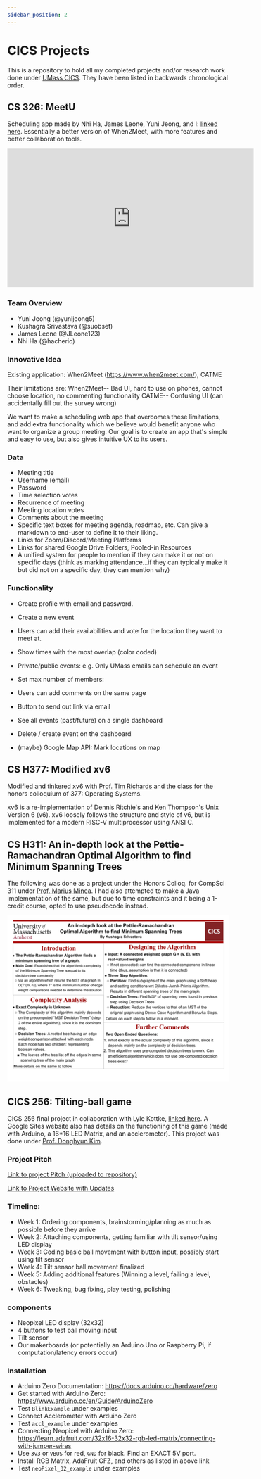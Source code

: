```yaml
---
sidebar_position: 2
---
```


# CICS Projects

This is a repository to hold all my completed projects and/or research work done under [UMass CICS](https://cics.umass.edu). They have been listed in backwards chronological order. 

## CS 326: MeetU

Scheduling app made by Nhi Ha, James Leone, Yuni Jeong, and I: [linked here](https://github.com/suobset/meetu). Essentially a better version of When2Meet, with more features and better collaboration tools. 

<iframe width="560" height="315" src="https://www.youtube.com/embed/4S3lgxtjgRI?si=IbJwKYXOyACS0a_3" title="YouTube video player" frameborder="0" allow="accelerometer; autoplay; clipboard-write; encrypted-media; gyroscope; picture-in-picture; web-share" allowfullscreen></iframe>

### Team Overview

-   Yuni Jeong (@yunijeong5)
-   Kushagra Srivastava (@suobset)
-   James Leone (@JLeone123)
-   Nhi Ha (@hacherio)

### Innovative Idea

Existing application: When2Meet (https://www.when2meet.com/), CATME

Their limitations are:
When2Meet-- Bad UI, hard to use on phones, cannot choose location, no commenting functionality
CATME-- Confusing UI (can accidentally fill out the survey wrong)

We want to make a scheduling web app that overcomes these limitations, and add extra functionality which we believe would benefit anyone who want to organize a group meeting. Our goal is to create an app that's simple and easy to use, but also gives intuitive UX to its users.

### Data

-   Meeting title
-   Username (email)
-   Password
-   Time selection votes
-   Recurrence of meeting
-   Meeting location votes
-   Comments about the meeting
-   Specific text boxes for meeting agenda, roadmap, etc. Can give a markdown to end-user to define it to their liking.
-   Links for Zoom/Discord/Meeting Platforms
-   Links for shared Google Drive Folders, Pooled-in Resources
-   A unified system for people to mention if they can make it or not on specific days (think as marking attendance...if they can typically make it but did not on a specific day, they can mention why)

### Functionality

-   Create profile with email and password.
-   Create a new event
-   Users can add their availabilities and vote for the location they want to meet at.
-   Show times with the most overlap (color coded)

-   Private/public events: e.g. Only UMass emails can schedule an event

-   Set max number of members:
-   Users can add comments on the same page
-   Button to send out link via email

-   See all events (past/future) on a single dashboard
-   Delete / create event on the dashboard

-   (maybe) Google Map API: Mark locations on map

## CS H377: Modified xv6

Modified and tinkered xv6 with [Prof. Tim Richards](https://www.cics.umass.edu/faculty/directory/richards_tim) and the class for the honors colloquium of 377: Operating Systems. 

xv6 is a re-implementation of Dennis Ritchie's and Ken Thompson's Unix
Version 6 (v6).  xv6 loosely follows the structure and style of v6,
but is implemented for a modern RISC-V multiprocessor using ANSI C.

## CS H311: An in-depth look at the Pettie-Ramachandran Optimal Algorithm to find Minimum Spanning Trees

The following was done as a project under the Honors Colloq. for CompSci 311 under [Prof. Marius Minea](https://www.cics.umass.edu/people/minea-marius). I had also attempted to make a Java implementation of the same, but due to time constraints and it being a 1-credit course, opted to use pseudocode instead.

![Image 1](./H311.png)

## CICS 256: Tilting-ball game

CICS 256 final project in collaboration with Lyle Kottke, [linked here](https://github.com/suobset/Tilting-Ball-Game). A Google Sites website also has details on the functioning of this game (made with Arduino, a 16*16 LED Matrix, and an acclerometer). This project was done under [Prof. Donghyun Kim](https://www.cics.umass.edu/people/kim-donghyun).

### Project Pitch

<a href="https://github.com/suobset/256BallTilt/blob/main/assets/CICS156%20Final%20Project%20Presentation.pdf">Link to project Pitch (uploaded to repository)</a>

<a href="https://sites.google.com/umass.edu/rollgame/home">Link to Project Website with Updates</a>

### Timeline:

* Week 1: Ordering components, brainstorming/planning as much as possible before they arrive
* Week 2: Attaching components, getting familiar with tilt sensor/using LED display
* Week 3: Coding basic ball movement with button input, possibly start using tilt sensor
* Week 4: Tilt sensor ball movement finalized
* Week 5: Adding additional features (Winning a level, failing a level, obstacles)
* Week 6: Tweaking, bug fixing, play testing, polishing

### components

* Neopixel LED display (32x32)
* 4 buttons to test ball moving input
* Tilt sensor
* Our makerboards (or potentially an Arduino Uno or Raspberry Pi, if computation/latency errors occur)

### Installation 

* Arduino Zero Documentation: https://docs.arduino.cc/hardware/zero
* Get started with Arduino Zero: https://www.arduino.cc/en/Guide/ArduinoZero
* Test ```BlinkExample``` under examples 
* Connect Acclerometer with Arduino Zero
* Test ```accl_example``` under examples
* Connecting Neopixel with Arduino Zero: https://learn.adafruit.com/32x16-32x32-rgb-led-matrix/connecting-with-jumper-wires
* Use ```3v3``` or ```VBUS``` for red, ```GND``` for black. Find an EXACT 5V port. 
* Install RGB Matrix, AdaFruit GFZ, and others as listed in above link
* Test ```neoPixel_32_example``` under examples
